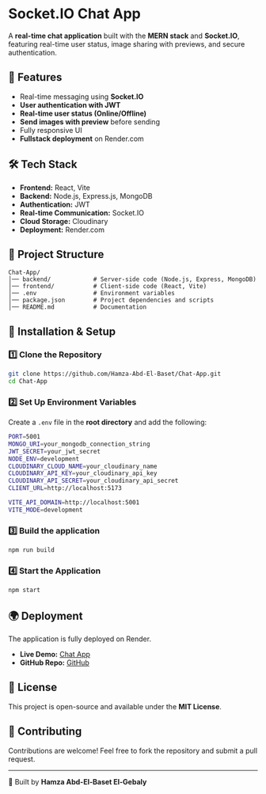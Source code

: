 # Socket.IO Chat App

A **real-time chat application** built with the **MERN stack** and **Socket.IO**, featuring real-time user status, image sharing with previews, and secure authentication.

## 🚀 Features
- Real-time messaging using **Socket.IO**
- **User authentication with JWT**
- **Real-time user status (Online/Offline)**
- **Send images with preview** before sending
- Fully responsive UI
- **Fullstack deployment** on Render.com

## 🛠 Tech Stack
- **Frontend:** React, Vite
- **Backend:** Node.js, Express.js, MongoDB
- **Authentication:** JWT
- **Real-time Communication:** Socket.IO
- **Cloud Storage:** Cloudinary
- **Deployment:** Render.com

## 📂 Project Structure
```
Chat-App/
│── backend/            # Server-side code (Node.js, Express, MongoDB)
│── frontend/           # Client-side code (React, Vite)
│── .env                # Environment variables
│── package.json        # Project dependencies and scripts
│── README.md           # Documentation
```

## 🔧 Installation & Setup
### 1️⃣ Clone the Repository
```sh
git clone https://github.com/Hamza-Abd-El-Baset/Chat-App.git
cd Chat-App
```

### 2️⃣ Set Up Environment Variables
Create a `.env` file in the **root directory** and add the following:
```sh
PORT=5001
MONGO_URI=your_mongodb_connection_string
JWT_SECRET=your_jwt_secret
NODE_ENV=development
CLOUDINARY_CLOUD_NAME=your_cloudinary_name
CLOUDINARY_API_KEY=your_cloudinary_api_key
CLOUDINARY_API_SECRET=your_cloudinary_api_secret
CLIENT_URL=http://localhost:5173

VITE_API_DOMAIN=http://localhost:5001
VITE_MODE=development
```

### 3️⃣ Build the application
```sh
npm run build
```

### 4️⃣ Start the Application
```sh
npm start
```

## 🌍 Deployment
The application is fully deployed on Render.
- **Live Demo:** [Chat App](https://chat-app-y19h.onrender.com)
- **GitHub Repo:** [GitHub](https://github.com/Hamza-Abd-El-Baset/Chat-App)

## 📜 License
This project is open-source and available under the **MIT License**.

## 🤝 Contributing
Contributions are welcome! Feel free to fork the repository and submit a pull request.

---
🚀 Built by **Hamza Abd-El-Baset El-Gebaly**
